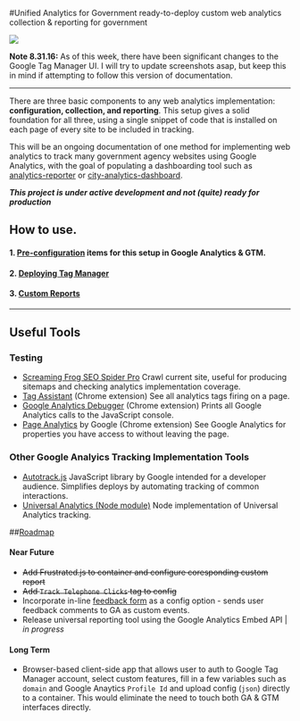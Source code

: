 #Unified Analytics for Government
ready-to-deploy custom web analytics collection & reporting for government

![](https://raw.githubusercontent.com/laurenancona/unified-analytics/gh-pages/images/accounts.png)

**Note 8.31.16:** As of this week, there have been significant changes to the Google Tag Manager UI. I will try to update screenshots asap, but keep this in mind if attempting to follow this version of documentation.

---

There are three basic components to any web analytics implementation: **configuration, collection, and reporting**. This setup gives a solid foundation for all three, using a single snippet of code that is installed on each page of every site to be included in tracking.

This will be an ongoing documentation of one method for implementing web analytics to track many government agency websites using Google Analytics, with the goal of populating a dashboarding tool such as [analytics-reporter](https://github.com/18F/analytics-reporter) or [city-analytics-dashboard](https://github.com/codeforamerica/city-analytics-dashboard).

**_This project is under active development and not (quite) ready for production_**

## How to use.

#### 1.  [Pre-configuration](https://github.com/laurenancona/unified-analytics/blob/gh-pages/prepare-ga.md) items for this setup in Google Analytics & GTM.

#### 2.  [Deploying Tag Manager](https://github.com/laurenancona/unified-analytics/blob/gh-pages/deploy-tag-manager.md)

#### 3.  [Custom Reports](https://github.com/laurenancona/unified-analytics/blob/gh-pages/reporting.md)

---

## Useful Tools

### Testing

- [Screaming Frog SEO Spider Pro](http://www.screamingfrog.co.uk/seo-spider/) Crawl current site, useful for producing sitemaps and checking analytics implementation coverage.
- [Tag Assistant](https://chrome.google.com/webstore/detail/tag-assistant-by-google/kejbdjndbnbjgmefkgdddjlbokphdefk) (Chrome extension) See all analytics tags firing on a page.
- [Google Analytics Debugger](https://chrome.google.com/webstore/detail/google-analytics-debugger/jnkmfdileelhofjcijamephohjechhna) (Chrome extension) Prints all Google Analytics calls to the JavaScript console.
- [Page Analytics](https://chrome.google.com/webstore/detail/page-analytics-by-google/fnbdnhhicmebfgdgglcdacdapkcihcoh) by Google (Chrome extension) See Google Analytics for properties you have access to without leaving the page.

### Other Google Analyics Tracking Implementation Tools
- [Autotrack.js](https://github.com/googleanalytics/autotrack) JavaScript library by Google intended for a developer audience. Simplifies deploys by automating tracking of common interactions.
- [Universal Analytics (Node module)](https://github.com/peaksandpies/universal-analytics) Node implementation of Universal Analytics tracking.

##[Roadmap](https://github.com/laurenancona/unified-analytics/wiki/Roadmap)

#### Near Future
* ~~Add Frustrated.js to container and configure coresponding custom report~~
* ~~Add `Track Telephone Clicks` tag to config~~
* Incorporate in-line [feedback form](https://github.com/luckyshot/ga-feedback) as a config option - sends user feedback comments to GA as custom events.
* Release universal reporting tool using the Google Analytics Embed API | *in progress*

#### Long Term
* Browser-based client-side app that allows user to auth to Google Tag Manager account, select custom features, fill in a few variables such as `domain` and Google Anaytics `Profile Id` and upload config (`json`) directly to a container. This would eliminate the need to touch both GA & GTM interfaces directly.

<script type="text/javascript" src="https://www.draw.io/embed.js?s=flowchart"></script>
